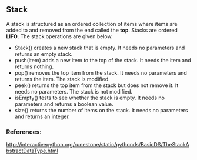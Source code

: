 
## Stack
A stack is structured as an ordered collection of items where items are added to and removed from the end called the **top**. 
Stacks are ordered **LIFO**. 
The stack operations are given below.
- Stack() creates a new stack that is empty. It needs no parameters and returns an empty stack.
- push(item) adds a new item to the top of the stack. It needs the item and returns nothing.
- pop() removes the top item from the stack. It needs no parameters and returns the item. The stack is modified.
- peek() returns the top item from the stack but does not remove it. It needs no parameters. The stack is not modified.
- isEmpty() tests to see whether the stack is empty. It needs no parameters and returns a boolean value.
- size() returns the number of items on the stack. It needs no parameters and returns an integer.

### References:
http://interactivepython.org/runestone/static/pythonds/BasicDS/TheStackAbstractDataType.html
